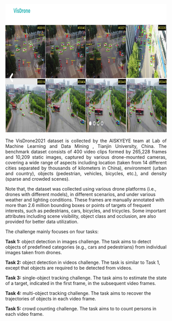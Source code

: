 <p align="center">
<img  src="https://github.com/F-Aghaeipoor/DL-Vision-Meets-Drones/blob/master/Sources/1.png" width="800" height="400"/>
</p>
<p style='text-align: justify;'> The VisDrone2021 dataset is collected by the AISKYEYE team at Lab of Machine Learning and Data Mining , Tianjin University, China. The benchmark dataset consists of 400 video clips formed by 265,228 frames and 10,209 static images, captured by various drone-mounted cameras, covering a wide range of aspects including location (taken from 14 different cities separated by thousands of kilometers in China), environment (urban and country), objects (pedestrian, vehicles, bicycles, etc.), and density (sparse and crowded scenes). 
  
Note that, the dataset was collected using various drone platforms (i.e., drones with different models), in different scenarios, and under various weather and lighting conditions. These frames are manually annotated with more than 2.6 million bounding boxes or points of targets of frequent interests, such as pedestrians, cars, bicycles, and tricycles. Some important attributes including scene visibility, object class and occlusion, are also provided for better data utilization. </p>
  
The challenge mainly focuses on four tasks:

**Task 1:** object detection in images challenge. The task aims to detect objects of predefined categories (e.g., cars and pedestrians) from individual images taken from drones.

**Task 2:** object detection in videos challenge. The task is similar to Task 1, except that objects are required to be detected from videos.

**Task 3:** single-object tracking challenge. The task aims to estimate the state of a target, indicated in the first frame, in the subsequent video frames.

**Task 4:** multi-object tracking challenge. The task aims to recover the trajectories of objects in each video frame.

**Task 5:** crowd counting challenge. The task aims to to count persons in each video frame.
